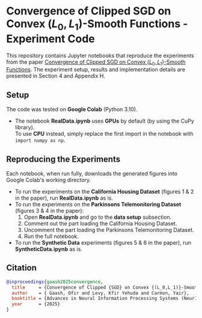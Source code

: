 # Convergence of Clipped SGD on Convex $(L_0,L_1)$-Smooth Functions - Experiment Code

This repository contains Jupyter notebooks that reproduce the experiments from the paper [Convergence of Clipped SGD on Convex $(L_0,L_1)$-Smooth Functions](https://arxiv.org/abs/2502.16492). The experiment setup, results and implementation details are presented in Section 4 and Appendix H.

## Setup
The code was tested on **Google Colab** (Python 3.10). 
- The notebook **RealData.ipynb** uses **GPUs** by default (by using the CuPy library). <br> To use **CPU** instead, simply replace the first import in the notebook with `import numpy as np`. 

## Reproducing the Experiments

Each notebook, when run fully, downloads the generated figures into Google Colab's working directory.

- To run the experiments on the **California Housing Dataset** (figures 1 & 2 in the paper), run **RealData.ipynb** as is. 
- To run the experiments on the **Parkinsons Telemonitoring Dataset** (figures 3 & 4 in the paper): 
  1. Open **RealData.ipynb** and go to the **data setup** subsection.
  2. Comment out the part loading the California Housing Dataset.
  3. Uncomment the part loading the Parkinsons Telemonitoring Dataset. 
  4. Run the full notebook.
- To run the **Synthetic Data** experiments (figures 5 & 6 in the paper), run **SyntheticData.ipynb** as is. 

## Citation
```bibtex
@inproceedings{gaash2025convergence,
  title     = {Convergence of Clipped {SGD} on Convex {(L_0,L_1)}-Smooth Functions},
  author    = { Gaash, Ofir and Levy, Kfir Yehuda and Carmon, Yair},
  booktitle = {Advances in Neural Information Processing Systems (NeurIPS)},
  year      = {2025}
}
